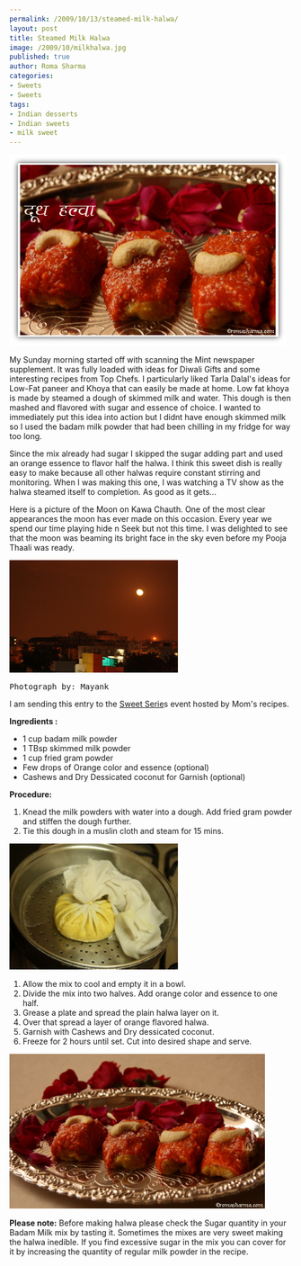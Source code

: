 ```yaml
--- 
permalink: /2009/10/13/steamed-milk-halwa/
layout: post
title: Steamed Milk Halwa
image: /2009/10/milkhalwa.jpg
published: true
author: Roma Sharma
categories: 
- Sweets
- Sweets
tags:
- Indian desserts
- Indian sweets
- milk sweet
---
```

<img class="alignnone size-full wp-image-1960" title="milkHalwa" src="/2009/10/milkhalwa.jpg" alt="milkHalwa" width="494" height="339" />

My Sunday morning started off with scanning the Mint newspaper supplement. It was fully loaded with ideas for Diwali Gifts and some interesting recipes from Top Chefs. I particularly liked Tarla Dalal's ideas for Low-Fat paneer and Khoya that can easily be made at home. Low fat khoya is made by steamed a dough of skimmed milk and water. This dough is then mashed and flavored with sugar and essence of choice. I wanted to immediately put this idea into action but I didnt have enough skimmed milk so I used the badam milk powder that had been chilling in my fridge for way too long.

<!--more-->Since the mix already had sugar I skipped the sugar adding part and used an orange essence to flavor half the halwa. I think this sweet dish is really easy to make because all other halwas require constant stirring and monitoring. When I was making this one, I was watching a TV show as the halwa steamed itself to completion. As good as it gets...

Here is a picture of the Moon on Kawa Chauth. One of the most clear appearances the moon has ever made on this occasion. Every year we spend our time playing hide n Seek but not this time. I was delighted to see that the moon was beaming its bright face in the sky even before my Pooja Thaali was ready.

<div class='post-image'><img class="size-full wp-image-1970 " title="moon" src="/2009/10/moon.jpg" alt="moon" width="300" height="200" /></div>
<pre>Photograph by: Mayank</pre>
I am sending this entry to the <a href="http://momrecipies.blogspot.com/2009/10/event-announcement-sweet-series.html">Sweet Serie</a>s event hosted by Mom's recipes.

<strong>Ingredients :</strong>
<ul>
	<li>1 cup badam milk powder</li>
	<li>1 TBsp skimmed milk powder</li>
	<li>1 cup fried gram powder</li>
	<li>Few drops of Orange color and essence (optional)</li>
	<li>Cashews and Dry Dessicated coconut for Garnish (optional)</li>
</ul>
<strong>Procedure:</strong>
<ol>
	<li>Knead the milk powders with water into a dough. Add fried gram powder and stiffen the dough further.</li>
	<li>Tie this dough in a muslin cloth and steam for 15 mins.</li>
</ol>
<div class='post-image'><img class="size-full wp-image-1968" title="potli" src="/2009/10/potli.jpg" alt="potli" width="300" height="224" /></div>
<ol>
	<li>Allow the mix to cool and empty it in a bowl.</li>
	<li>Divide the mix into two halves. Add orange color and essence to one half.</li>
	<li>Grease a plate and spread the plain halwa layer on it.</li>
	<li>Over that spread a layer of orange flavored halwa.</li>
	<li>Garnish with Cashews and Dry dessicated coconut.</li>
	<li>Freeze for 2 hours until set. Cut into desired shape and serve.</li>
</ol>
<img class="alignnone size-full wp-image-1969" title="platter" src="/2009/10/platter.jpg" alt="platter" width="455" height="275" />

<strong>Please note:</strong>
Before making halwa please check the Sugar quantity in your Badam Milk mix by tasting it. Sometimes the mixes are very sweet making the halwa inedible. If you find excessive sugar in the mix you can cover for it by increasing the quantity of regular milk powder in the recipe.
